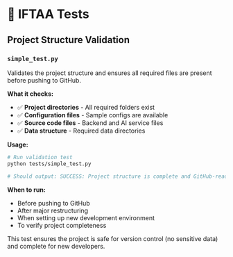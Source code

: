 # 🧪 IFTAA Tests

## Project Structure Validation

### `simple_test.py`

Validates the project structure and ensures all required files are present before pushing to GitHub.

**What it checks:**
- ✅ **Project directories** - All required folders exist
- ✅ **Configuration files** - Sample configs are available
- ✅ **Source code files** - Backend and AI service files
- ✅ **Data structure** - Required data directories

**Usage:**
```bash
# Run validation test
python tests/simple_test.py

# Should output: SUCCESS: Project structure is complete and GitHub-ready!
```

**When to run:**
- Before pushing to GitHub
- After major restructuring 
- When setting up new development environment
- To verify project completeness

This test ensures the project is safe for version control (no sensitive data) and complete for new developers.